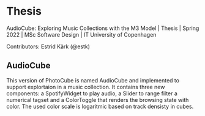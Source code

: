 # Thesis
AudioCube: Exploring Music Collections with the M3 Model | Thesis | Spring 2022 | MSc Software Design | IT University of Copenhagen

Contributors: Estrid Kärk (@estk)

## AudioCube

This version of PhotoCube is named AudioCube and implemented to support explortaion in a music collection.
It contains three new components: a SpotifyWidget to play audio, a Slider to range filter a numerical tagset and a ColorToggle that renders the browsing state with color. The used color scale is logaritmic based on track densisty in cubes.
